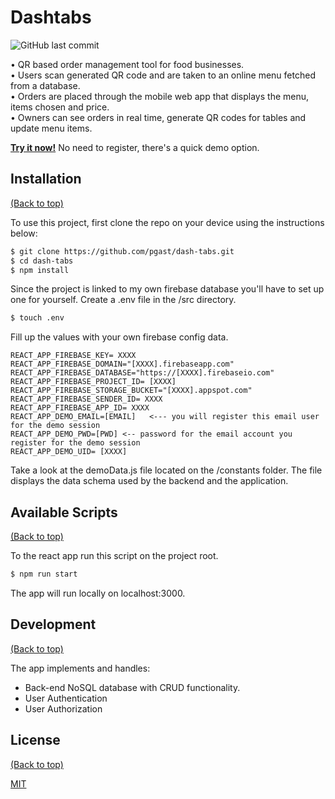 <!--![Banner](https://github.com/navendu-pottekkat/awesome-readme/blob/master/header.png) -->

# Dashtabs
![GitHub last commit](https://img.shields.io/github/last-commit/pgast/dash-tabs)

• QR based order management tool for food businesses.\
• Users scan generated QR code and are taken to an online menu fetched from a database.\
• Orders are placed through the mobile web app that displays the menu, items chosen and price.\
• Owners can see orders in real time, generate QR codes for tables and update menu items.

[**Try it now!**](http://bite-choice.herokuapp.com/) No need to register, there's a quick demo option.  

## Installation
[(Back to top)](#dashtabs)  
  
To use this project, first clone the repo on your device using the instructions below:
```bash
$ git clone https://github.com/pgast/dash-tabs.git
$ cd dash-tabs
$ npm install
```
Since the project is linked to my own firebase database you'll have to set up one for yourself. Create a .env file in the /src directory.
```bash
$ touch .env
```
Fill up the values with your own firebase config data.
```
REACT_APP_FIREBASE_KEY= XXXX
REACT_APP_FIREBASE_DOMAIN="[XXXX].firebaseapp.com"
REACT_APP_FIREBASE_DATABASE="https://[XXXX].firebaseio.com"
REACT_APP_FIREBASE_PROJECT_ID= [XXXX]
REACT_APP_FIREBASE_STORAGE_BUCKET="[XXXX].appspot.com"
REACT_APP_FIREBASE_SENDER_ID= XXXX
REACT_APP_FIREBASE_APP_ID= XXXX
REACT_APP_DEMO_EMAIL=[EMAIL]   <--- you will register this email user for the demo session
REACT_APP_DEMO_PWD=[PWD] <-- password for the email account you register for the demo session
REACT_APP_DEMO_UID= [XXXX]
```
Take a look at the demoData.js file located on the /constants folder. The file displays the data schema used by the backend and the application. 

## Available Scripts
[(Back to top)](#dashtabs)

To the react app run this script on the project root.
```bash
$ npm run start
```
The app will run locally on localhost:3000.

## Development
[(Back to top)](#dashtabs)

The app implements and handles:

+ Back-end NoSQL database with CRUD functionality.
+ User Authentication
+ User Authorization


## License  
[(Back to top)](#dashtabs)    
  
[MIT](https://choosealicense.com/licenses/mit/)
